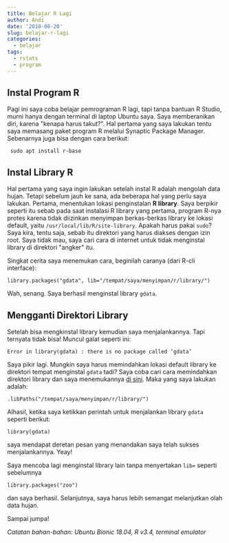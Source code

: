 ```yaml
---
title: Belajar R Lagi
author: Andi
date: '2018-08-20'
slug: belajar-r-lagi
categories:
  - belajar
tags:
  - rstats
  - program
---
```


## Instal Program R

Pagi ini saya coba belajar pemrograman R lagi, tapi tanpa bantuan R Studio, murni hanya dengan terminal di laptop Ubuntu saya. Saya memberanikan diri, karena "kenapa harus takut?". Hal pertama yang saya lakukan tentu saya memasang paket program R melalui Synaptic Package Manager. Sebenarnya juga bisa dengan cara berikut:

``` sudo apt install r-base```

## Instal Library R

Hal pertama yang saya ingin lakukan setelah instal R adalah mengolah data hujan. Tetapi sebelum jauh ke sana, ada beberapa hal yang perlu saya lakukan. Pertama, menentukan lokasi penginstalan **R library**. Saya berpikir seperti itu sebab pada saat instalasi R library yang pertama, program R-nya protes karena tidak diizinkan menyimpan berkas-berkas library ke lokasi default, yaitu `/usr/local/lib/R/site-library`. Apakah harus pakai `sudo`? Saya kira, tentu saja, sebab itu direktori yang harus diakses dengan izin root. Saya tidak mau, saya cari cara di internet untuk tidak menginstal library di direktori "angker" itu.

Singkat cerita saya menemukan cara, beginilah caranya (dari R-cli interface):

```library.packages("gdata", lib="/tempat/saya/menyimpan/r/library/")```

Wah, senang. Saya berhasil menginstal library `gdata`.

## Mengganti Direktori Library

Setelah bisa mengkinstal library kemudian saya menjalankannya. Tapi ternyata tidak bisa! Muncul galat seperti ini:

```Error in library(gdata) : there is no package called ‘gdata’```

Saya pikir lagi. Mungkin saya harus memindahkan lokasi default library ke direktori tempat menginstal `gdata` tadi? Saya coba cari cara memindahkan direktori library dan saya menemukannya [di sini](https://stackoverflow.com/questions/2615128/where-does-r-store-packages). Maka yang saya lakukan adalah:

 ```.libPaths("/tempat/saya/menyimpan/r/library/")```
 
 Alhasil, ketika saya ketikkan perintah untuk menjalankan library `gdata` seperti berikut:

```library(gdata)```

saya mendapat deretan pesan yang menandakan saya telah sukses menjalankannya. Yeay!

Saya mencoba lagi menginstal library lain tanpa menyertakan `lib=` seperti sebelumnya

```library.packages("zoo")```

dan saya berhasil. Selanjutnya, saya harus lebih semangat melanjutkan olah data hujan.

Sampai jumpa!

*Catatan bahan-bahan: Ubuntu Bionic 18.04, R v3.4, terminal emulator*
